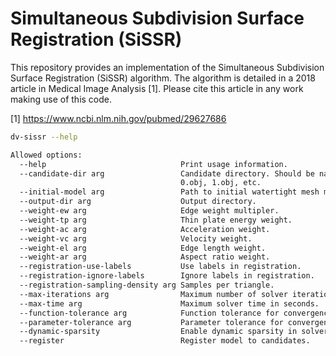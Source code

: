 # Simultaneous Subdivision Surface Registration (SiSSR)

This repository provides an implementation of the Simultaneous Subdivision Surface Registration (SiSSR) algorithm.  The algorithm is detailed in a 2018 article in Medical Image Analysis [1].  Please cite this article in any work making use of this code.

[1] https://www.ncbi.nlm.nih.gov/pubmed/29627686

```bash
dv-sissr --help

Allowed options:
  --help                              Print usage information.
  --candidate-dir arg                 Candidate directory. Should be named
                                      0.obj, 1.obj, etc.
  --initial-model arg                 Path to initial watertight mesh model.
  --output-dir arg                    Output directory.
  --weight-ew arg                     Edge weight multipler.
  --weight-tp arg                     Thin plate energy weight.
  --weight-ac arg                     Acceleration weight.
  --weight-vc arg                     Velocity weight.
  --weight-el arg                     Edge length weight.
  --weight-ar arg                     Aspect ratio weight.
  --registration-use-labels           Use labels in registration.
  --registration-ignore-labels        Ignore labels in registration.
  --registration-sampling-density arg Samples per triangle.
  --max-iterations arg                Maximum number of solver iterations.
  --max-time arg                      Maximum solver time in seconds.
  --function-tolerance arg            Function tolerance for convergence.
  --parameter-tolerance arg           Parameter tolerance for convergence.
  --dynamic-sparsity                  Enable dynamic sparsity in solver.
  --register                          Register model to candidates.
```

